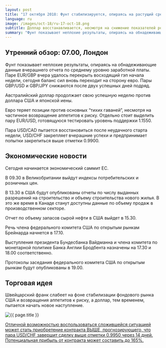 ```yaml
---
layout: post
title: "17 октября 2018: Фунт стабилизируется, опираясь на растущий средний заработок"
language: ru
image: /images/oct-18/ru-17-oct-18.png
subtitle: Доллар восстанавливается, несмотря на снижение показателей розничных продаж
summary: "Фунт показывает неплохие результаты, опираясь на обнадеживающие данные вчерашнего отчета по среднему уровню заработной платы"
---
```

## Утренний обзор: 07.00, Лондон
 
Фунт показывает неплохие результаты, опираясь на обнадеживающие данные вчерашнего отчета по среднему уровню заработной платы. Паре EUR/GBP вчера удалось перекрыть восходящий гэп начала недели, сегодня баланс сил вновь переходит на сторону евро. Пары GBP/USD и GBP/JPY снижаются после двух успешных дней подряд.

Австралийский доллар продолжает свою успешную неделю против доллара США и японской иены.

Евро теряет позиции против основных “тихих гаваней”, несмотря на частичное возвращение аппетитов к риску. Отдельно стоит выделить пару EUR/USD, готовящуюся тестировать уровень поддержки 1.1550.

Пара USD/CAD пытается восстановиться после неудачного старта недели, USD/CHF закрепляет вчерашние успехи и предпринимает попытки закрепиться выше отметки 0.9900.
 
## Экономические новости
 
Сегодня начинается экономический саммит ЕС.

В 09.30 в Великобритании выйдут индексы потребительских и розничных цен.

В 13.30 в США будут опубликованы отчеты по числу выданных разрешений на строительство и объему строительства нового жилья. В это же время в Канаде станут доступны данные по объему продаж в производственном секторе.

Отчет по объему запасов сырой нефти в США выйдет в 15.30.

Речь члена федерального комитета США по открытым рынкам Брейнарда начнется в 17.10. 

Выступления президента Бундесбанка Вайдманна и члена комитета по монетарной политике Банка Англии Бродбента назначены на 17.30 и 18.00 соответственно.

Протоколы заседания федерального комитета США по открытым рынкам будут опубликованы в 19.00.
 
## Торговая идея
 
Швейцарский франк слабеет на фоне стабилизации фондового рынка США и возвращения аппетитов к риску, а доллар, тем временем, пытается начать новое наступление.

<img src="{{ site.url }}/images/oct-18/ru-17-oct-18.png" alt="{{ page.title }}"  title="{{ page.title }}">

<a href="%LINK%%?currency=USD&market=forex&underlying=frxUSDCHF&formname=higherlower&duration_amount=14&duration_units=d&amount=10&amount_type=stake&expiry_type=duration&barrier=0.9950" target="_blank" rel="noopener noreferrer nofollow">Отличной возможностью воспользоваться сложившейся ситуацией может стать приобретение контракта ВЫШЕ, прогнозирующего, что пара USD/CHF завершит сделку выше отметки 0.9950 через 14 дней. Потенциальная прибыль от контракта может составить до 165%.</a>
